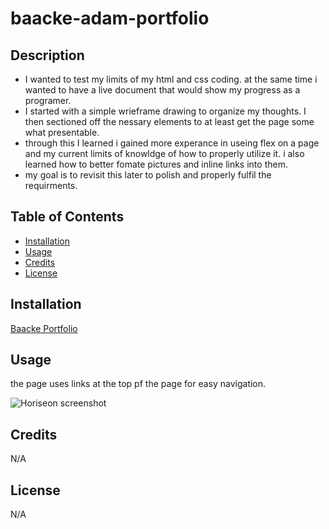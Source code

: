# baacke-adam-portfolio

## Description


- I wanted to test my limits of my html and css coding. at the same time i wanted to have a live document that would show my progress as a programer.
- I  started with a simple wrieframe drawing to organize my thoughts. I then sectioned off the nessary elements to at least get the page some what presentable. 
- through this I learned i gained more experance in useing flex on a page and my current limits of knowldge of how to properly utilize it. i also learned how to better fomate pictures and inline links into them.
- my goal is to revisit this later to polish and properly fulfil the requirments.

## Table of Contents 

- [Installation](#installation)
- [Usage](#usage)
- [Credits](#credits)
- [License](#license)

## Installation


[Baacke Portfolio](https://crowtrooper202.github.io/baacke-adam-portfolio/)


## Usage

the page uses links at the top pf the page for easy navigation.

![Horiseon screenshot](./assets/images/portfolio-screenshot.PNG)



## Credits

N/A

## License

N/A